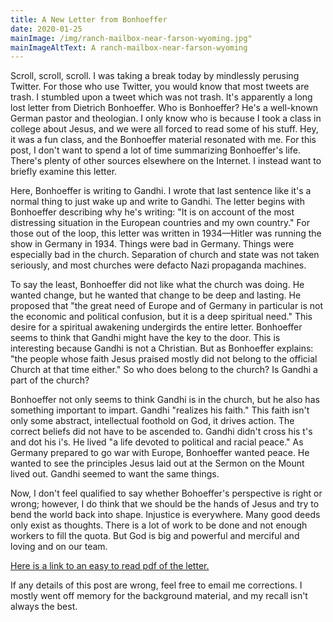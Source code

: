 ```yaml
---
title: A New Letter from Bonhoeffer
date: 2020-01-25
mainImage: /img/ranch-mailbox-near-farson-wyoming.jpg"
mainImageAltText: A ranch-mailbox-near-farson-wyoming
---
```


Scroll, scroll, scroll. I was taking a break today by mindlessly perusing Twitter. For those who use Twitter, you would know that most tweets are trash. I stumbled upon a tweet which was not trash. It's apparently a long lost letter from Dietrich Bonhoeffer. Who is Bonhoeffer? He's a well-known German pastor and theologian. I only know who is because I took a class in college about Jesus, and we were all forced to read some of his stuff. Hey, it was a fun class, and the Bonhoeffer material resonated with me. For this post, I don't want to spend a lot of time summarizing Bonhoeffer's life. There's plenty of other sources elsewhere on the Internet. I instead want to briefly examine this letter.

Here, Bonhoeffer is writing to Gandhi. I wrote that last sentence like it's a normal thing to just wake up and write to Gandhi. The letter begins with Bonhoeffer describing why he's writing: "It is on account of the most distressing situation in the European countries and my own country." For those out of the loop, this letter was written in 1934—Hitler was running the show in Germany in 1934. Things were bad in Germany. Things were especially bad in the church. Separation of church and state was not taken seriously, and most churches were defacto Nazi propaganda machines. 

To say the least, Bonhoeffer did not like what the church was doing. He wanted change, but he wanted that change to be deep and lasting. He proposed that "the great need of Europe and of Germany in particular is not the economic and political confusion, but it is a deep spiritual need." This desire for a spiritual awakening undergirds the entire letter. Bonhoeffer seems to think that Gandhi might have the key to the door. This is interesting because Gandhi is not a Christian. But as Bonhoeffer explains: "the people whose faith Jesus praised mostly did not belong to the official Church at that time either." So who does belong to the church? Is Gandhi a part of the church?

Bonhoeffer not only seems to think Gandhi is in the church, but he also has something important to impart. Gandhi "realizes his faith." This faith isn't only some abstract, intellectual foothold on God, it drives action. The correct beliefs did not have to be ascended to. Gandhi didn't cross his t's and dot his i's. He lived "a life devoted to political and racial peace." As Germany prepared to go war with Europe, Bonhoeffer wanted peace. He wanted to see the principles Jesus laid out at the Sermon on the Mount lived out. Gandhi seemed to want the same things.

Now, I don't feel qualified to say whether Bohoeffer's perspective is right or wrong; however, I do think that we should be the hands of Jesus and try to bend the world back into shape. Injustice is everywhere. Many good deeds only exist as thoughts. There is a lot of work to be done and not enough workers to fill the quota. But God is big and powerful and merciful and loving and on our team.

[Here is a link to an easy to read pdf of the letter.](/pdf/bonhoeffers-letter-to-ghandi.pdf)

If any details of this post are wrong, feel free to email me corrections. I mostly went off memory for the background material, and my recall isn't always the best.